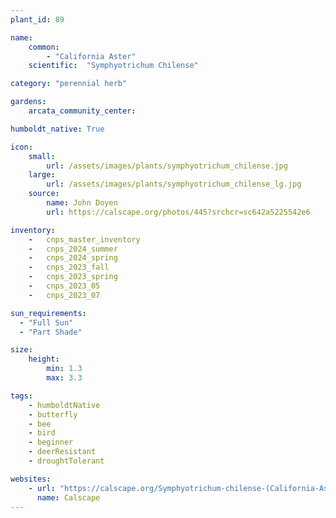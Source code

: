 ```yaml
---
plant_id: 89

name: 
    common: 
        - "California Aster" 
    scientific:  "Symphyotrichum Chilense"  

category: "perennial herb"

gardens: 
    arcata_community_center:

humboldt_native: True

icon: 
    small: 
        url: /assets/images/plants/symphyotrichum_chilense.jpg
    large: 
        url: /assets/images/plants/symphyotrichum_chilense_lg.jpg
    source: 
        name: John Doyen 
        url: https://calscape.org/photos/445?srchcr=sc642a5225542e6

inventory: 
    -   cnps_master_inventory
    -   cnps_2024_summer
    -   cnps_2024_spring
    -   cnps_2023_fall
    -   cnps_2023_spring
    -   cnps_2023_05 
    -   cnps_2023_07 

sun_requirements:
  - "Full Sun"
  - "Part Shade"

size:
    height: 
        min: 1.3
        max: 3.3

tags:
    - humboldtNative
    - butterfly
    - bee
    - bird
    - beginner
    - deerResistant
    - droughtTolerant

websites: 
    - url: "https://calscape.org/Symphyotrichum-chilense-(California-Aster)"
      name: Calscape
---
```


